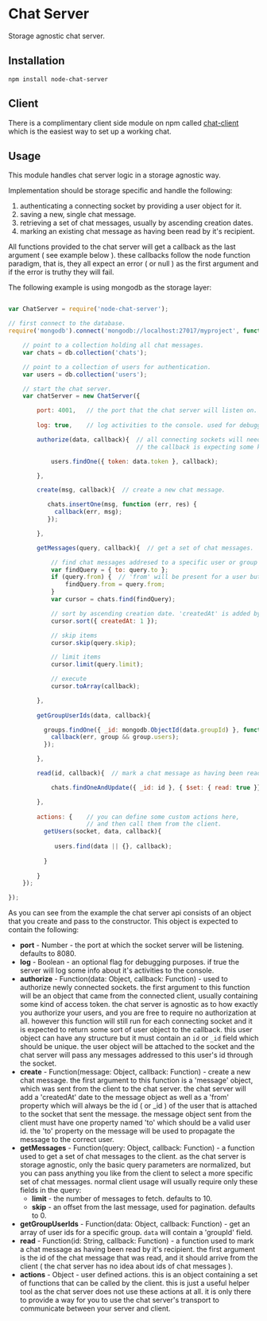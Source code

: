 # Chat Server

Storage agnostic chat server.

## Installation

```
npm install node-chat-server
```

## Client

There is a complimentary client side module on npm called <a href="https://github.com/ido-ofir/chat-client">chat-client</a> which is the easiest way to set up a working chat.

## Usage

This module handles chat server logic in a storage agnostic way.

Implementation should be storage specific and handle the following:

 1. authenticating a connecting socket by providing a user object for it.
 2. saving a new, single chat message.
 3. retrieving a set of chat messages, usually by ascending creation dates.
 4. marking an existing chat message as having been read by it's recipient.

All functions provided to the chat server will get a callback as the last argument ( see example below ). these callbacks follow the node function paradigm, that is, they all expect an error ( or null ) as the first argument and if the error is truthy they will fail.

The following example is using mongodb as the storage layer:

```js

var ChatServer = require('node-chat-server');

// first connect to the database.
require('mongodb').connect('mongodb://localhost:27017/myproject', function(err, db) {

    // point to a collection holding all chat messages.
    var chats = db.collection('chats');

    // point to a collection of users for authentication.
    var users = db.collection('users');

    // start the chat server.
    var chatServer = new ChatServer({

        port: 4001,   // the port that the chat server will listen on. defaults to 8080.
        
        log: true,    // log activities to the console. used for debugging purposes.

        authorize(data, callback){  // all connecting sockets will need to authorize before doing anything else.
                                    // the callback is expecting some kind of user object as the second argument.

            users.findOne({ token: data.token }, callback);

        },

        create(msg, callback){  // create a new chat message.

           chats.insertOne(msg, function (err, res) {
             callback(err, msg);
           });

        },

        getMessages(query, callback){  // get a set of chat messages.

            // find chat messages addresed to a specific user or group id.
            var findQuery = { to: query.to };
            if (query.from) {  // 'from' will be present for a user but not for a group.
                findQuery.from = query.from;
            }
            var cursor = chats.find(findQuery);

            // sort by ascending creation date. 'createdAt' is added by the chat server to every message.
            cursor.sort({ createdAt: 1 });

            // skip items
            cursor.skip(query.skip);

            // limit items
            cursor.limit(query.limit);

            // execute
            cursor.toArray(callback);

        },
        
        getGroupUserIds(data, callback){

          groups.findOne({ _id: mongodb.ObjectId(data.groupId) }, function (err, group) {
            callback(err, group && group.users);
          });

        },

        read(id, callback){  // mark a chat message as having been read by the recipient.

            chats.findOneAndUpdate({ _id: id }, { $set: { read: true }}, {}, callback);

        },
        
        actions: {    // you can define some custom actions here,
                      // and then call them from the client.
          getUsers(socket, data, callback){
             
             users.find(data || {}, callback);
             
          }
          
        }
    });

});


```

As you can see from the example the chat server api consists of an object that you create and pass to the constructor.
This object is expected to contain the following:

* **port** - Number - the port at which the socket server will be listening. defaults to 8080.
* **log** - Boolean - an optional flag for debugging purposes. if true the server will log some info about it's activities to the console.
* **authorize** - Function(data: Object, callback: Function) - used to authorize newly connected sockets. the first argument to this function will be an object that came from the connected client, usually containing some kind of access token. the chat server is agnostic as to how exactly you authorize your users, and you are free to require no authorization at all. however this function will still run for each connecting socket and it is expected to return some sort of user object to the callback. this user object can have any structure but it must contain an `id` or `_id` field which should be unique. the user object will be attached to the socket and the chat server will pass any messages addressed to this user's id through the socket.
* **create** - Function(message: Object, callback: Function) - create a new chat message. the first argument to this function is a 'message' object, which was sent from the client to the chat server. the chat server will add a 'createdAt' date to the message object as well as a 'from' property which will always be the id ( or _id ) of the user that is attached to the socket that sent the message. the message object sent from the client must have one property named 'to' which should be a valid user id. the 'to' property on the message will be used to propagate the message to the correct user.
* **getMessages** - Function(query: Object, callback: Function) - a function used to get a set of chat messages to the client. as the chat server is storage agnostic, only the basic query parameters are normalized, but you can pass anything you like from the client to select a more specific set of chat messages. normal client usage will usually require only these fields in the query:
    * **limit** - the number of messages to fetch. defaults to 10.
    * **skip** - an offset from the last message, used for pagination. defaults to 0.
* **getGroupUserIds** - Function(data: Object, callback: Function) - get an array of user ids for a specific group. `data` will contain a 'groupId' field. 
* **read** - Function(id: String, callback: Function) - a function used to mark a chat message as having been read by it's recipient. the first argument is the id of the chat message that was read, and it should arrive from the client ( the chat server has no idea about ids of chat messages ).
* **actions** - Object - user defined actions. this is an object containing a set of functions that can be called by the client. this is just a useful helper tool as the chat server does not use these actions at all. it is only there to provide a way for you to use the chat server's transport to communicate between your server and client.
